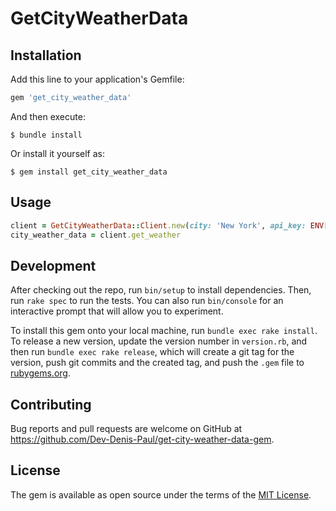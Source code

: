 # GetCityWeatherData



## Installation

Add this line to your application's Gemfile:

```ruby
gem 'get_city_weather_data'
```

And then execute:

    $ bundle install

Or install it yourself as:

    $ gem install get_city_weather_data

## Usage

```ruby
client = GetCityWeatherData::Client.new(city: 'New York', api_key: ENV["WEATHER_API_KEY"])
city_weather_data = client.get_weather
```

## Development

After checking out the repo, run `bin/setup` to install dependencies. Then, run `rake spec` to run the tests. You can also run `bin/console` for an interactive prompt that will allow you to experiment.

To install this gem onto your local machine, run `bundle exec rake install`. To release a new version, update the version number in `version.rb`, and then run `bundle exec rake release`, which will create a git tag for the version, push git commits and the created tag, and push the `.gem` file to [rubygems.org](https://rubygems.org).

## Contributing

Bug reports and pull requests are welcome on GitHub at https://github.com/Dev-Denis-Paul/get-city-weather-data-gem.

## License

The gem is available as open source under the terms of the [MIT License](https://opensource.org/licenses/MIT).
